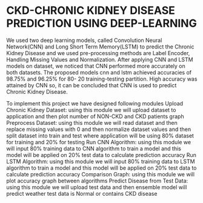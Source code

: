 # CKD-CHRONIC KIDNEY DISEASE PREDICTION USING DEEP-LEARNING
We used two deep learning models, called Convolution Neural Network(CNN) and Long Short Term Memory(LSTM) to predict the Chronic Kidney Disease and we used pre-processing methods are Label Encoder, Handling Missing Values and Normalization.
After applying CNN and LSTM models on dataset, we noticed that CNN performed more accurately on both datasets.
The proposed models cnn and lstm achieved accuracies of 98.75% and 96.25% for 80- 20 training-testing partition.
High accuracy was attained by CNN so, it can be concluded that CNN is used to predict Chronic Kidney Disease.

To implement this project we have designed following modules
Upload Chronic Kidney Dataset: using this module we will upload dataset to application and then plot number of NON-CKD and CKD patients graph
Preprocess Dataset: using this module we will read dataset and then replace missing values with 0 and then normalize dataset values and then split dataset into train and test where application will be using 80% dataset for training and 20% for testing
Run CNN Algorithm: using this module we will input 80% training data to CNN algorithm to train a model and this model will be applied on 20% test data to calculate prediction accuracy
Run LSTM Algorithm: using this module we will input 80% training data to LSTM algorithm to train a model and this model will be applied on 20% test data to calculate prediction accuracy
Comparison Graph: using this module we will plot accuracy graph between algorithms
Predict Disease from Test Data: using this module we will upload test data and then ensemble model will predict weather test data is Normal or contains CKD disease

